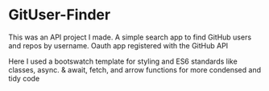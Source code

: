 # GitUser-Finder
This was an API project I made. A simple search app to find GitHub users and repos by username. Oauth app registered with the GitHub API

Here I used a bootswatch template for styling and ES6 standards like classes, async. & await, fetch, and arrow functions for more condensed and tidy code
